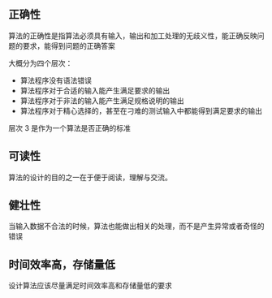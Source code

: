 ## 正确性

算法的正确性是指算法必须具有输入，输出和加工处理的无歧义性，能正确反映问题的要求，能得到问题的正确答案

大概分为四个层次：

- 算法程序没有语法错误
- 算法程序对于合适的输入能产生满足要求的输出
- 算法程序对于非法的输入能产生满足规格说明的输出
- 算法程序对于精心选择的，甚至在刁难的测试输入中都能得到满足要求的输出

层次 3 是作为一个算法是否正确的标准

## 可读性

算法的设计的目的之一在于便于阅读，理解与交流。

## 健壮性

当输入数据不合法的时候，算法也能做出相关的处理，而不是产生异常或者奇怪的错误

## 时间效率高，存储量低

设计算法应该尽量满足时间效率高和存储量低的要求
